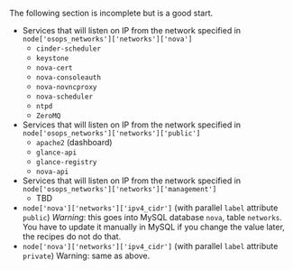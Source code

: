 The following section is incomplete but is a good start.

* Services that will listen on IP from the network specified in `node['osops_networks']['networks']['nova']`
	* `cinder-scheduler`
	* `keystone`
	* `nova-cert`
	* `nova-consoleauth`
	* `nova-novncproxy`
	* `nova-scheduler`
	* `ntpd`
	* `ZeroMQ`
* Services that will listen on IP from the network specified in `node['osops_networks']['networks']['public']`
	* `apache2` (dashboard)
	* `glance-api`
	* `glance-registry`
	* `nova-api`
* Services that will listen on IP from the network specified in `node['osops_networks']['networks']['management']`
	* TBD
* `node['nova']['networks']['ipv4_cidr']` (with parallel `label` attribute `public`)
	*Warning*: this goes into MySQL database `nova`, table `networks`. You have to update it manually in MySQL if you change the value later, the recipes do not do that.
* `node['nova']['networks']['ipv4_cidr']` (with parallel `label` attribute `private`)
	Warning: same as above.


